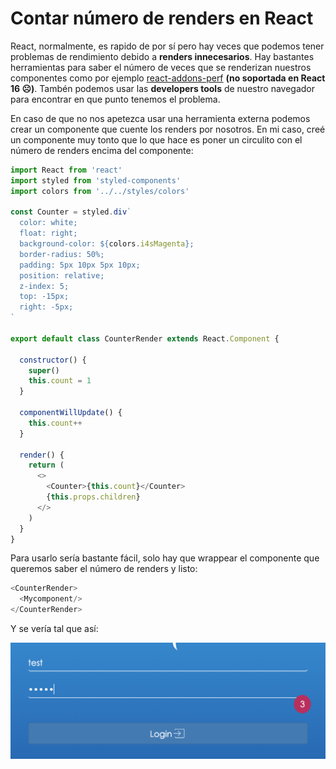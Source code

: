 # Contar número de renders en React

React, normalmente, es rapido de por sí pero hay veces que podemos tener problemas de rendimiento debido a **renders innecesarios**. Hay bastantes herramientas para saber el número de veces que se renderizan nuestros componentes como por ejemplo [react-addons-perf](https://www.npmjs.com/package/react-addons-perf) **(no soportada en React 16 ☹️)**. Tambén podemos usar las **developers tools** de nuestro navegador para encontrar en que punto tenemos el problema. 

En caso de que no nos apetezca usar una herramienta externa podemos crear un componente que cuente los renders por nosotros. En mi caso, creé un componente muy tonto que lo que hace es poner un circulito con el número de renders encima del componente:

```javascript
import React from 'react'
import styled from 'styled-components'
import colors from '../../styles/colors'

const Counter = styled.div`
  color: white;
  float: right;
  background-color: ${colors.i4sMagenta};
  border-radius: 50%;
  padding: 5px 10px 5px 10px;
  position: relative;
  z-index: 5;
  top: -15px;
  right: -5px;
`

export default class CounterRender extends React.Component {

  constructor() {
    super()
    this.count = 1
  }

  componentWillUpdate() {
    this.count++
  }

  render() {
    return (
      <>
        <Counter>{this.count}</Counter>
        {this.props.children}
      </>
    )
  }
}
```

Para usarlo sería bastante fácil, solo hay que wrappear el componente que queremos saber el número de renders y listo:

```javascript
<CounterRender>
  <Mycomponent/>
</CounterRender>
```

Y se vería tal que así:

![](/static/images/react-render-count1.png)
